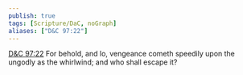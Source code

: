```yaml
---
publish: true
tags: [Scripture/DaC, noGraph]
aliases: ["D&C 97:22"]
---
```

[D&C 97:22](https://churchofjesuschrist.org/study/scriptures/dc-testament/dc/97?lang=eng&id=p22#p22) For behold, and lo, vengeance cometh speedily upon the ungodly as the whirlwind; and who shall escape it?
